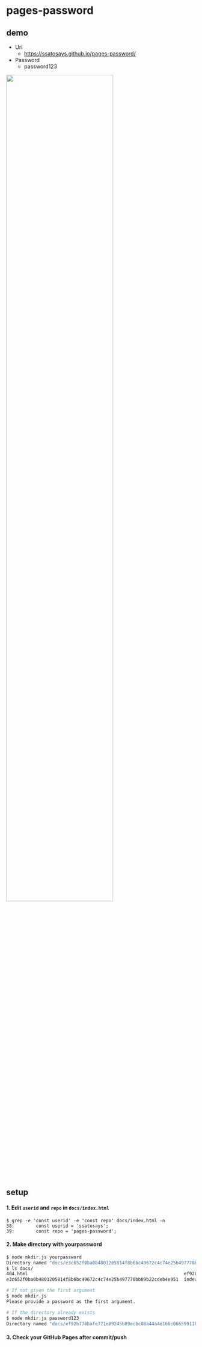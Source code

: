 # pages-password

## demo

- Url
  - https://ssatosays.github.io/pages-password/
- Password
  - password123

<img src="https://github.com/ssatosays/pages-password/assets/86867075/c132caf3-c548-45ef-9de7-d7d3466eb368" width="75%"/>

## setup

#### 1. Edit `userid` and `repo` in `docs/index.html`

```
$ grep -e 'const userid' -e 'const repo' docs/index.html -n
38:        const userid = 'ssatosays';
39:        const repo = 'pages-password';
```

#### 2. Make directory with yourpassword

```bash
$ node mkdir.js yourpassword
Directory named "docs/e3c652f0ba0b4801205814f8b6bc49672c4c74e25b497770bb89b22cdeb4e951" created.
$ ls docs/
404.html                                                          ef92b778bafe771e89245b89ecbc08a44a4e166c06659911881f383d4473e94f
e3c652f0ba0b4801205814f8b6bc49672c4c74e25b497770bb89b22cdeb4e951  index.html
```

```bash
# If not given the first argument
$ node mkdir.js
Please provide a password as the first argument.

# If the directory already exists
$ node mkdir.js password123
Directory named "docs/ef92b778bafe771e89245b89ecbc08a44a4e166c06659911881f383d4473e94f" already exists.
```

#### 3. Check your GitHub Pages after commit/push
